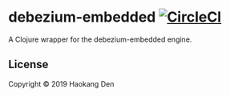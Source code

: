 # debezium-embedded [![CircleCI](https://circleci.com/gh/hden/debezium-embedded/tree/master.svg?style=svg)](https://circleci.com/gh/hden/debezium-embedded/tree/master)
A Clojure wrapper for the debezium-embedded engine.

## License
Copyright © 2019 Haokang Den
